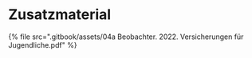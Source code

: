 # Zusatzmaterial

{% file src=".gitbook/assets/04a Beobachter. 2022. Versicherungen für Jugendliche.pdf" %}
